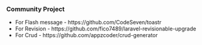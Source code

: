 <h3>Community Project</h3>
<ul>
    <li>For Flash message - https://github.com/CodeSeven/toastr</li>
    <li>For Revision - https://github.com/fico7489/laravel-revisionable-upgrade</li>
    <li>For Crud - https://github.com/appzcoder/crud-generator</li>
</ul>